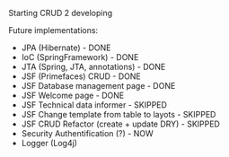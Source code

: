 
Starting CRUD 2 developing

Future implementations:
- JPA (Hibernate) - DONE
- IoC (SpringFramework) - DONE
- JTA (Spring, JTA, annotations) - DONE
- JSF (Primefaces) CRUD - DONE
- JSF Database management page - DONE
- JSF Welcome page - DONE
- JSF Technical data informer - SKIPPED
- JSF Change template from table to layots - SKIPPED
- JSF CRUD Refactor (create + update DRY) - SKIPPED
- Security Authentification (?) - NOW
- Logger (Log4j)


